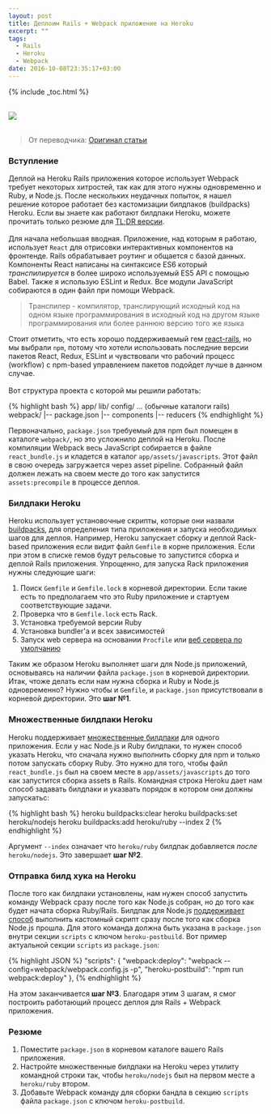 ```yaml
---
layout: post
title: Деплоим Rails + Webpack приложение на Heroku
excerpt: ""
tags:
  - Rails
  - Heroku
  - Webpack
date: 2016-10-08T23:35:17+03:00
---
```


{% include _toc.html %}

<br>
<img src="https://farm6.staticflickr.com/5711/29580740974_9ddf4c9f93_o.png">
<br>
<br>

> От переводчика: <a href="http://crypt.codemancers.com/posts/2016-03-18-rails-webpack-heroku/" target="_blank">Оригинал статьи</a>

### Вступление

Деплой на Heroku Rails приложения которое использует Webpack требует некоторых хитростей, так как для этого нужны одновременно и Ruby, и Node.js. После нескольких неудачных попыток, я нашел решение которое работает без кастомизации билдпаков (buildpacks) Heroku. Если вы знаете как работают билдпаки Heroku, можете прочитать только резюме для [TL;DR версии](#section-1).
<br>
<br>
Для начала небольшая вводная. Приложение, над которым я работаю, использует `React` для отрисовки интерактивных компонентов на фронтенде. Rails обрабатывает роутинг и общается с базой данных. Компоненты React написаны на синтаксисе ES6 который *транспилируется* в более широко используемый ES5 API с помощью Babel. Также я использую ESLint и Redux. Все модули JavaScript собираются в один файл при помощи Webpack.

> Транспилер -  компилятор, транслирующий исходный код на одном языке программирования в исходный код на другом языке программирования или более раннюю версию того же языка

Стоит отметить, что есть хорошо поддерживаемый гем <a href="https://github.com/reactjs/react-rails" target="_blank">react-rails</a>, но мы выбрали `npm`, потому что хотели использовать последние версии пакетов React, Redux, ESLint и чувствовали что рабочий процесс (workflow) с npm-based управлением пакетов подойдет лучше в данном случае.
<br>
<br>
Вот структура проекта с которой мы решили работать:

{% highlight bash %}
app/
lib/
config/
... (обычные каталоги rails)
webpack/
  |-- package.json
  |-- components
  |-- reducers
{% endhighlight %}

Первоначально, `package.json` требуемый для npm был помещен в каталоге `webpack/`, но это усложнило деплой на Heroku. После компиляции Webpack весь JavaScript собирается в файле `react_bundle.js` и кладется в каталог `app/assets/javascripts`. Этот файл в свою очередь загружается через asset pipeline. Собранный файл должен лежать на своем месте до того как запустится `assets:precompile` в процессе деплоя.

### Билдпаки Heroku

Heroku использует установочные скрипты, которые они назвали <a href="https://devcenter.heroku.com/articles/buildpacks" target="_blank">buildpacks</a>, для определения типа приложения и запуска необходимых шагов для деплоя. Например, Heroku запускает сборку и деплой Rack-based приложения если видит файл `Gemfile` в корне приложения. Если при этом в списке гемов будут рельсовые то запустится сборка и деплой Rails приложения. Упрощенно, для запуска Rack приложения нужны следующие шаги:

1. Поиск `Gemfile` и `Gemfile.lock` в корневой директории. Если такие есть то предполагаем что это Ruby приложение и стартуем соответствующие задачи.
2. Проверка что в `Gemfile.lock` есть Rack.
3. Установка требуемой версии Ruby
4. Установка bundler'а и всех зависимостей
5. Запуск web сервера на основании `Procfile` или <a href="https://github.com/heroku/heroku-buildpack-ruby/blob/v146/lib/language_pack/rack.rb#L27" target="_blank">веб сервера по умолчанию</a>

Таким же образом Heroku выполняет шаги для Node.js приложений, основываясь на наличии файла `package.json` в корневой директории. Итак, чтоже делать если нам нужна сборка и Ruby и Node.js одновременно? Нужно чтобы и `Gemfile`, и `package.json` присутствовали в корневой директории. Это **шаг №1**.

### Множественные билдпаки Heroku

Heroku поддерживает <a href="https://devcenter.heroku.com/articles/using-multiple-buildpacks-for-an-app" target="_blank">множественные билдпаки</a> для одного приложения. Если у нас Node.js и Ruby билдпаки, то нужен способ указать Heroku, что сначала нужно выполнить сборку для npm и только потом запускать сборку Ruby. Это нужно для того, чтобы файл `react_bundle.js` был на своем месте в `app/assets/javascripts` до того как запустится сборка assets в Rails. Командная строка Heroku дает нам способ задавать билдпаки и указвать порядок в котором они должны запускатьс:

{% highlight bash %}
heroku buildpacks:clear
heroku buildpacks:set heroku/nodejs
heroku buildpacks:add heroku/ruby --index 2
{% endhighlight %}

Аргумент `--index` означает что `heroku/ruby` билдпак добавляется *после* `heroku/nodejs`. Это завершает **шаг №2**.

### Отправка билд хука на Heroku

После того как билдпаки установлены, нам нужен способ запустить команду Webpack сразу после того как Node.js собран, но до того как будет начата сборка Ruby/Rails. Билдпак для Node.js <a href="https://devcenter.heroku.com/articles/nodejs-support#customizing-the-build-process" target="_blank">поддерживает способ</a> выполнить кастомный скрипт сразу после того как сборка Node.js прошла. Для этого команда должна быть указана в `package.json` внутри секции `scripts` c ключом `heroku-postbuild`. Вот пример актуальной секции `scripts` из `package.json`:

{% highlight JSON %}
"scripts": {
  "webpack:deploy": "webpack --config=webpack/webpack.config.js -p",
  "heroku-postbuild": "npm run webpack:deploy"
},
{% endhighlight %}

На этом заканчивается **шаг №3**. Благодаря этим 3 шагам, я смог построить работающий процесс деплоя для Rails + Webpack приложения.

### Резюме

1. Поместите `package.json` в корневом каталоге вашего Rails приложения.
2. Настройте множественные билдпаки на Heroku через утилиту командной строки так, чтобы `heroku/nodejs` был на первом месте а `heroku/ruby` втором.
3. Добавьте Webpack команду для сборки бандла в секцию `scripts` файла `package.json` с ключом `heroku-postbuild`.



